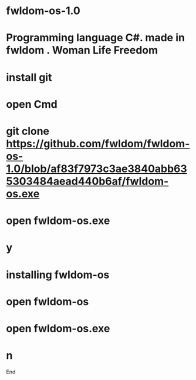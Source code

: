 # fwldom-os-1.0
Programming language C#. made in fwldom . Woman Life Freedom 
=============
install git
=================
open Cmd
============
git clone https://github.com/fwldom/fwldom-os-1.0/blob/af83f7973c3ae3840abb635303484aead440b6af/fwldom-os.exe
=============
open fwldom-os.exe
===============
y
=============
installing fwldom-os 
=====================
open fwldom-os
====================
open fwldom-os.exe
==================
n
================
End 
